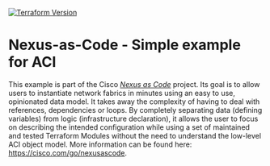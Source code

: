 [![Terraform Version](https://img.shields.io/badge/terraform-%5E1.3-blue)](https://www.terraform.io)

# Nexus-as-Code - Simple example for ACI

This example is part of the Cisco [*Nexus as Code*](https://cisco.com/go/nexusascode) project. Its goal is to allow users to instantiate network fabrics in minutes using an easy to use, opinionated data model. It takes away the complexity of having to deal with references, dependencies or loops. By completely separating data (defining variables) from logic (infrastructure declaration), it allows the user to focus on describing the intended configuration while using a set of maintained and tested Terraform Modules without the need to understand the low-level ACI object model. More information can be found here: <https://cisco.com/go/nexusascode>.
